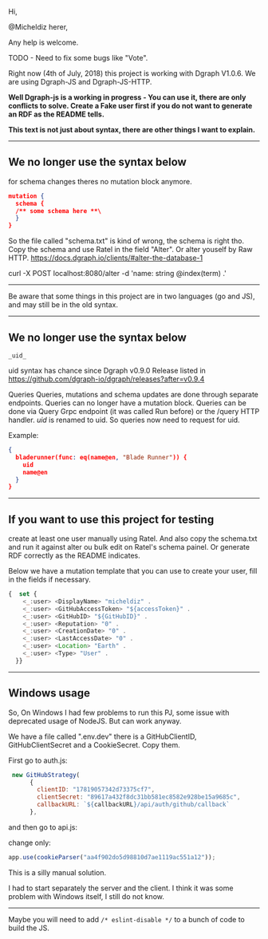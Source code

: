 Hi,

@Micheldiz herer,

Any help is welcome.

TODO - Need to fix some bugs like "Vote".

Right now (4th of July, 2018) this project is working with Dgraph V1.0.6. We are using Dgraph-JS and Dgraph-JS-HTTP.

**Well Dgraph-js is a working in progress - You can use it, there are only conflicts to solve. Create a Fake user first if you do not want to  generate an RDF as the README tells.**

**This text is not just about syntax, there are other things I want to explain.**

---------------------------------------

## We no longer use the syntax below
for schema changes theres no mutation block anymore.
```JSON
mutation {
  schema {
  /** some schema here **\
  }
}
```

So the file called "schema.txt" is kind of wrong, the schema is right tho. Copy the schema and
use Ratel in the field "Alter". Or alter youself by Raw HTTP. https://docs.dgraph.io/clients/#alter-the-database-1

curl -X POST localhost:8080/alter -d 'name: string @index(term) .'

-------------------------------------------------------------------------------------

Be aware that some things in this project are in two languages (go and JS), and may still be in the old syntax.

-------------------------------------------------------------------------------------

## We no longer use the syntax below

 ` _uid_  ` 

uid syntax has chance since Dgraph v0.9.0 Release listed in https://github.com/dgraph-io/dgraph/releases?after=v0.9.4

Queries
Queries, mutations and schema updates are done through separate endpoints. Queries can no longer have a mutation block.
Queries can be done via Query Grpc endpoint (it was called Run before) or the /query HTTP handler.
_uid_ is renamed to uid. So queries now need to request for uid. 

Example:
```JSON
{
  bladerunner(func: eq(name@en, "Blade Runner")) {
    uid
    name@en
  }
}
```

-------------------------------------------------------------------------------------

## If you want to use this project for testing 

create at least one user manually using Ratel. And also copy the schema.txt and run it against alter ou bulk edit on Ratel's schema painel.
Or generate RDF correctly as the README indicates.

Below we have a mutation template that you can use to create your user, fill in the fields if necessary.
```javascript
{  set {
    <_:user> <DisplayName> "micheldiz" .
    <_:user> <GitHubAccessToken> "${accessToken}" .
    <_:user> <GitHubID> "${GitHubID}" .
    <_:user> <Reputation> "0" .
    <_:user> <CreationDate> "0" .
    <_:user> <LastAccessDate> "0" .
    <_:user> <Location> "Earth" .
    <_:user> <Type> "User" .
  }}
```

  -------------------------------------------------------------------------------------
## Windows usage

  So, On Windows I had few problems to run this PJ, some issue with deprecated usage of NodeJS.
  But can work anyway.

  We have a file called ".env.dev" there is a GitHubClientID, GitHubClientSecret and a CookieSecret.
  Copy them.

  First go to auth.js:
```javascript
 new GitHubStrategy(
      {
        clientID: "17819057342d73375cf7",
        clientSecret: "89617a432f8dc31bb581ec8582e928be15a9685c",
        callbackURL: `${callbackURL}/api/auth/github/callback`
      },
```

and then go to api.js:

change only:
```javascript
app.use(cookieParser("aa4f902do5d98810d7ae1119ac551a12"));
```
This is a silly manual solution.

I had to start separately the server and the client. I think it was some problem with Windows itself, I still do not know.

-------------------------------------------------------------------------

Maybe you will need to add ` /* eslint-disable */ ` to a bunch of code to build the JS.